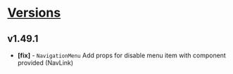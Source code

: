 # [Versions](https://github.com/Tracktor/design-system/releases)

## v1.49.1
- **[fix]** - `NavigationMenu` Add props for disable menu item with component provided (NavLink)
